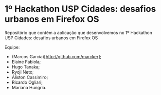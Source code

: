 1º Hackathon USP Cidades: desafios urbanos em Firefox OS
==============================


Repositório que contém a aplicação que desenvolvemos no 1º Hackathon USP Cidades: desafios urbanos em Firefox OS

Equipe:

* (Marcos Garcia)[http://github.com/marcker];
* Elaine Fabiola;
* Hugo Tanaka;
* Ryoji Neto;
* Áliston Cassimiro;
* Ricardo Ogliari;
* Mariana Hungria.
